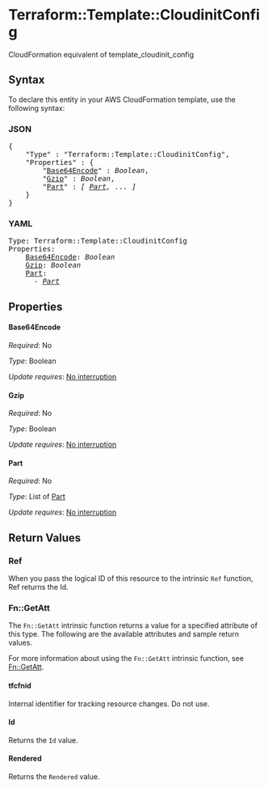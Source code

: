 # Terraform::Template::CloudinitConfig

CloudFormation equivalent of template_cloudinit_config

## Syntax

To declare this entity in your AWS CloudFormation template, use the following syntax:

### JSON

<pre>
{
    "Type" : "Terraform::Template::CloudinitConfig",
    "Properties" : {
        "<a href="#base64encode" title="Base64Encode">Base64Encode</a>" : <i>Boolean</i>,
        "<a href="#gzip" title="Gzip">Gzip</a>" : <i>Boolean</i>,
        "<a href="#part" title="Part">Part</a>" : <i>[ <a href="part.md">Part</a>, ... ]</i>
    }
}
</pre>

### YAML

<pre>
Type: Terraform::Template::CloudinitConfig
Properties:
    <a href="#base64encode" title="Base64Encode">Base64Encode</a>: <i>Boolean</i>
    <a href="#gzip" title="Gzip">Gzip</a>: <i>Boolean</i>
    <a href="#part" title="Part">Part</a>: <i>
      - <a href="part.md">Part</a></i>
</pre>

## Properties

#### Base64Encode

_Required_: No

_Type_: Boolean

_Update requires_: [No interruption](https://docs.aws.amazon.com/AWSCloudFormation/latest/UserGuide/using-cfn-updating-stacks-update-behaviors.html#update-no-interrupt)

#### Gzip

_Required_: No

_Type_: Boolean

_Update requires_: [No interruption](https://docs.aws.amazon.com/AWSCloudFormation/latest/UserGuide/using-cfn-updating-stacks-update-behaviors.html#update-no-interrupt)

#### Part

_Required_: No

_Type_: List of <a href="part.md">Part</a>

_Update requires_: [No interruption](https://docs.aws.amazon.com/AWSCloudFormation/latest/UserGuide/using-cfn-updating-stacks-update-behaviors.html#update-no-interrupt)

## Return Values

### Ref

When you pass the logical ID of this resource to the intrinsic `Ref` function, Ref returns the Id.

### Fn::GetAtt

The `Fn::GetAtt` intrinsic function returns a value for a specified attribute of this type. The following are the available attributes and sample return values.

For more information about using the `Fn::GetAtt` intrinsic function, see [Fn::GetAtt](https://docs.aws.amazon.com/AWSCloudFormation/latest/UserGuide/intrinsic-function-reference-getatt.html).

#### tfcfnid

Internal identifier for tracking resource changes. Do not use.

#### Id

Returns the <code>Id</code> value.

#### Rendered

Returns the <code>Rendered</code> value.

